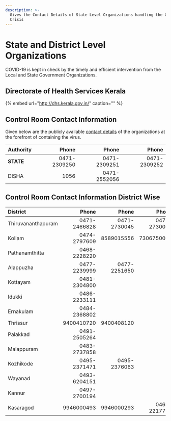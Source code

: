 ```yaml
---
description: >-
  Gives the Contact Details of State Level Organizations handling the COVID-19
  Crisis
---
```


# State and District Level Organizations

COVID-19 is kept in check by the timely and efficient intervention from the Local and State Government Organizations.

## Directorate of Health Services Kerala

{% embed url="http://dhs.kerala.gov.in/" caption="" %}

## Control Room Contact Information

Given below are the publicly available [contact details](http://dhs.kerala.gov.in/pdf2020/cont_09032020.pdf) of the organizations at the forefront of containing the virus.

| Authority | Phone | Phone | Phone |
| :--- | ---: | ---: | ---: |
| **STATE** | 0471-2309250 | 0471-2309251 | 0471-2309252 |
| DISHA | 1056 | 0471-2552056 |  |

## Control Room Contact Information District Wise

| District | Phone | Phone | Phone |
| :--- | ---: | ---: | ---: |
| Thiruvananthapuram | 0471-2466828 | 0471-2730045 | 0471-2730067 |
| Kollam | 0474-2797609 | 8589015556 | 7306750040 |
| Pathanamthitta | 0468-2228220 |  |  |
| Alappuzha | 0477-2239999 | 0477-2251650 |  |
| Kottayam | 0481-2304800 |  |  |
| Idukki | 0486-2233111 |  |  |
| Ernakulam | 0484-2368802 |  |  |
| Thrissur | 9400410720 | 9400408120 |  |
| Palakkad | 0491-2505264 |  |  |
| Malappuram | 0483-2737858 |  |  |
| Kozhikode | 0495-2371471 | 0495-2376063 |  |
| Wayanad | 0493-6204151 |  |  |
| Kannur | 0497-2700194 |  |  |
| Kasaragod | 9946000493 | 9946000293 | 0467-2217777 |

